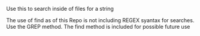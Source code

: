 Use this to search inside of files for a string

The use of find as of this Repo is not including REGEX syantax for searches. Use the GREP method. The find method is included for possible future use
